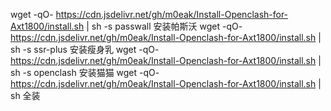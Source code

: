 wget -qO- https://cdn.jsdelivr.net/gh/m0eak/Install-Openclash-for-Axt1800/install.sh | sh -s passwall
安装帕斯沃
wget -qO- https://cdn.jsdelivr.net/gh/m0eak/Install-Openclash-for-Axt1800/install.sh | sh -s ssr-plus
安装瘦身乳
wget -qO- https://cdn.jsdelivr.net/gh/m0eak/Install-Openclash-for-Axt1800/install.sh | sh -s openclash
安装猫猫
wget -qO- https://cdn.jsdelivr.net/gh/m0eak/Install-Openclash-for-Axt1800/install.sh | sh
全装
